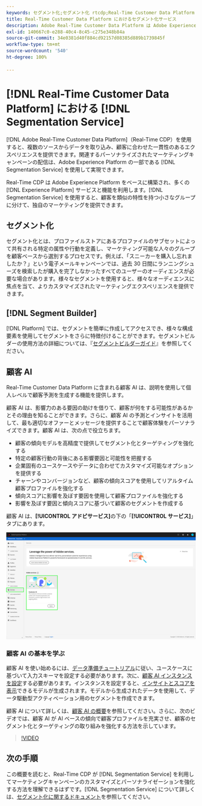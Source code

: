 ```yaml
---
keywords: セグメント化;セグメント化 rtcdp;Real-Time Customer Data Platform セグメント化
title: Real-Time Customer Data Platform におけるセグメント化サービス
description: Adobe Real-Time Customer Data Platform は Adobe Experience Platform をベースに構築され、多くの Experience Platform サービスと機能を利用します。セグメント化サービスを使用すると、顧客を類似の特性を持つ小さなグループに分けて、独自のマーケティングを提供できます。
exl-id: 140667c0-e288-40c4-8c45-c275e348b84a
source-git-commit: 34e0381d40f884cd92157d08385d889b1739845f
workflow-type: tm+mt
source-wordcount: '540'
ht-degree: 100%

---
```


# [!DNL Real-Time Customer Data Platform] における [!DNL Segmentation Service]

[!DNL Adobe Real-Time Customer Data Platform]（Real-Time CDP）を使用すると、複数のソースからデータを取り込み、顧客に合わせた一貫性のあるエクスペリエンスを提供できます。関連するパーソナライズされたマーケティングキャンペーンの配信は、Adobe Experience Platform の一部である [!DNL Segmentation Service] を使用して実現できます。

Real-Time CDP は Adobe Experience Platform をベースに構築され、多くの [!DNL Experience Platform] サービスと機能を利用します。[!DNL Segmentation Service] を使用すると、顧客を類似の特性を持つ小さなグループに分けて、独自のマーケティングを提供できます。

## セグメント化

セグメント化とは、プロファイルストアにあるプロファイルのサブセットによって共有される特定の属性や行動を定義し、マーケティング可能な人々のグループを顧客ベースから選別するプロセスです。例えば、「スニーカーを購入し忘れましたか？」という電子メールキャンペーンでは、過去 30 日間にランニングシューズを検索したが購入を完了しなかったすべてのユーザーのオーディエンスが必要な場合があります。様々なセグメントを使用すると、様々なオーディエンスに焦点を当て、よりカスタマイズされたマーケティングエクスペリエンスを提供できます。

## [!DNL Segment Builder]

[!DNL Platform] では、セグメントを簡単に作成してアクセスでき、様々な構成要素を使用してセグメントをさらに特徴付けることができます。セグメントビルダーの使用方法の詳細については、『[セグメントビルダーガイド](./segment-builder-guide.md)』を参照してください。

## 顧客 AI

Real-Time Customer Data Platform に含まれる顧客 AI は、説明を使用して個人レベルで顧客予測を生成する機能を提供します。

顧客 AI は、影響力のある要因の助けを借りて、顧客が何をする可能性があるかとその理由を知ることができます。さらに、顧客 AI の予測とインサイトを活用して、最も適切なオファーとメッセージを提供することで顧客体験をパーソナライズできます。顧客 AI は、次の点で役立ちます。

* 顧客の傾向モデルを高精度で提供してセグメント化とターゲティングを強化する
* 特定の顧客行動の背後にある影響要因と可能性を把握する
* 企業固有のユースケースやデータに合わせてカスタマイズ可能なオプションを提供する
* チャーンやコンバージョンなど、顧客の傾向スコアを使用してリアルタイム顧客プロファイルを強化する
* 傾向スコアに影響を及ぼす要因を使用して顧客プロファイルを強化する
* 影響を及ぼす要因と傾向スコアに基づいて顧客のセグメントを作成する

顧客 AI は、**[!UICONTROL アドビサービス]**&#x200B;の下の「**[!UICONTROL サービス]**」タブにあります。

![顧客 AI の場所](../assets/overview/rtcdp-customer-ai.png)

### 顧客 AI の基本を学ぶ

顧客 AI を使い始めるには、[データ準備チュートリアル](../../intelligent-services/data-preparation.md)に従い、ユースケースに基づいて入力スキーマを設定する必要があります。次に、[顧客 AI インスタンスを設定](../../intelligent-services/customer-ai/user-guide/configure.md)する必要があります。インスタンスを設定すると、[インサイトとスコアを表示](../../intelligent-services/customer-ai/user-guide/discover-insights.md)できるモデルが生成されます。モデルから生成されたデータを使用して、データ駆動型アクティベーション用のセグメントを作成できます。

顧客 AI について詳しくは、[顧客 AI の概要](../../intelligent-services/customer-ai/overview.md)を参照してください。さらに、次のビデオでは、顧客 AI が AI ベースの傾向で顧客プロファイルを充実させ、顧客のセグメント化とターゲティングの取り組みを強化する方法を示しています。

>[!VIDEO](https://video.tv.adobe.com/v/40374/?quality=12&learn=on)


## 次の手順

この概要を読むと、Real-Time CDP が [!DNL Segmentation Service] を利用してマーケティングキャンペーンのカスタマイズとパーソナライゼーションを強化する方法を理解できるはずです。[!DNL Segmentation Service] について詳しくは、[セグメント化に関するドキュメント](../../segmentation/home.md)を参照してください。

